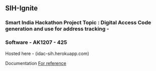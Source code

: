 ## SIH-Ignite

### Smart India Hackathon Project  Topic :  Digital Access Code generation and use for address tracking - 
### Software - AK1207 - 425

Hosted here - (idac-sih.herokuapp.com)

Documentation [For reference](https://docs.google.com/document/d/16MOTUBxbbttWfvYctojr3clQFehSk6LbgisctSh27MQ/edit)
